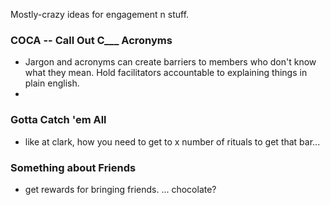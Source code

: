 Mostly-crazy ideas for engagement n stuff.


### COCA -- Call Out C___ Acronyms

* Jargon and acronyms can create barriers to members who don't know what they mean. Hold facilitators accountable to explaining things in plain english.
* 


### Gotta Catch 'em All

* like at clark, how you need to get to x number of rituals to get that bar...


### Something about Friends

* get rewards for bringing friends. ... chocolate?
